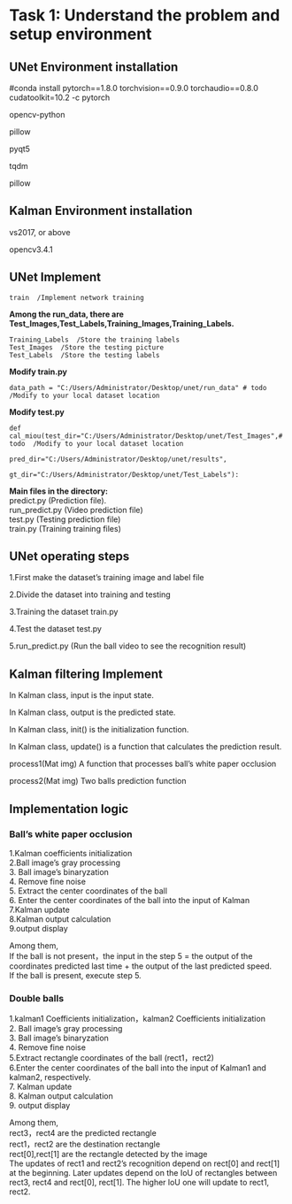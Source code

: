 # Task 1: Understand the problem and setup environment

## UNet Environment installation
#conda install pytorch==1.8.0 torchvision==0.9.0 torchaudio==0.8.0 cudatoolkit=10.2 -c pytorch  

opencv-python  

pillow  

pyqt5  

tqdm  

pillow  

## Kalman Environment installation
vs2017, or above  

opencv3.4.1  

## UNet Implement

```
train  /Implement network training 
```

**Among the run_data, there are Test_Images,Test_Labels,Training_Images,Training_Labels.**  
```Training_Images  /Store the training image  
Training_Labels  /Store the training labels  
Test_Images  /Store the testing picture  
Test_Labels  /Store the testing labels  
```
**Modify train.py**  
```
data_path = "C:/Users/Administrator/Desktop/unet/run_data" # todo  /Modify to your local dataset location  
```

**Modify test.py**  
```
def cal_miou(test_dir="C:/Users/Administrator/Desktop/unet/Test_Images",# todo  /Modify to your local dataset location  
                pred_dir="C:/Users/Administrator/Desktop/unet/results",  
             gt_dir="C:/Users/Administrator/Desktop/unet/Test_Labels"):  
```
             
**Main files in the directory:**  
predict.py (Prediction file).  
run_predict.py (Video prediction file)  
test.py (Testing prediction file)    
train.py (Training training files)    

## UNet operating steps
1.First make the dataset’s training image and label file  

2.Divide the dataset into training and testing  

3.Training the dataset train.py  

4.Test the dataset test.py  

5.run_predict.py (Run the ball video to see the recognition result)



## Kalman filtering Implement

In Kalman class, input is the input state.  

In Kalman class, output is the predicted state.  

In Kalman class, init() is the initialization function.  

In Kalman class, update() is a function that calculates the prediction result.  

process1(Mat img) A function that processes ball’s white paper occlusion  

process2(Mat img) Two balls prediction function  

## Implementation logic

### Ball’s white paper occlusion

1.Kalman coefficients initialization  
2.Ball image’s gray processing  
3. Ball image’s binaryzation  
4. Remove fine noise  
5. Extract the center coordinates of the ball  
6. Enter the center coordinates of the ball into the input of Kalman  
7.Kalman update  
8.Kalman output calculation  
9.output display  

Among them,  
If the ball is not present，the input in the step 5 = the output of the coordinates predicted last time + the output of the last predicted speed.  
If the ball is present, execute step 5.  

### Double balls

1.kalman1 Coefficients initialization，kalman2 Coefficients initialization  
2. Ball image’s gray processing  
3. Ball image’s binaryzation  
4. Remove fine noise  
5.Extract rectangle coordinates of the ball (rect1，rect2)  
6.Enter the center coordinates of the ball into the input of Kalman1 and kalman2, respectively.  
7. Kalman update  
8. Kalman output calculation  
9. output display  

Among them,  
rect3，rect4 are the predicted rectangle  
rect1，rect2 are the destination rectangle  
rect[0],rect[1] are the rectangle detected by the image  
The updates of rect1 and rect2’s recognition depend on rect[0] and rect[1] at the beginning. Later updates depend on the IoU of rectangles between rect3, rect4 and rect[0], rect[1]. The higher loU one will update to rect1, rect2.  


